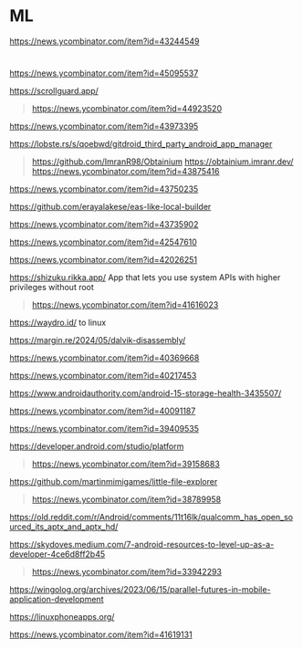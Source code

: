 # ML
https://news.ycombinator.com/item?id=43244549

#
https://news.ycombinator.com/item?id=45095537

https://scrollguard.app/
> https://news.ycombinator.com/item?id=44923520

https://news.ycombinator.com/item?id=43973395

https://lobste.rs/s/qoebwd/gitdroid_third_party_android_app_manager
> https://github.com/ImranR98/Obtainium https://obtainium.imranr.dev/
> https://news.ycombinator.com/item?id=43875416

https://news.ycombinator.com/item?id=43750235

https://github.com/erayalakese/eas-like-local-builder

https://news.ycombinator.com/item?id=43735902

https://news.ycombinator.com/item?id=42547610

https://news.ycombinator.com/item?id=42026251

https://shizuku.rikka.app/ App that lets you use system APIs with higher privileges without root
> https://news.ycombinator.com/item?id=41616023

https://waydro.id/ to linux

https://margin.re/2024/05/dalvik-disassembly/

https://news.ycombinator.com/item?id=40369668

https://news.ycombinator.com/item?id=40217453

https://www.androidauthority.com/android-15-storage-health-3435507/

https://news.ycombinator.com/item?id=40091187

https://news.ycombinator.com/item?id=39409535

https://developer.android.com/studio/platform
> https://news.ycombinator.com/item?id=39158683

https://github.com/martinmimigames/little-file-explorer
> https://news.ycombinator.com/item?id=38789958

https://old.reddit.com/r/Android/comments/11t16lk/qualcomm_has_open_sourced_its_aptx_and_aptx_hd/

https://skydoves.medium.com/7-android-resources-to-level-up-as-a-developer-4ce6d8ff2b45
> https://news.ycombinator.com/item?id=33942293

https://wingolog.org/archives/2023/06/15/parallel-futures-in-mobile-application-development

https://linuxphoneapps.org/

https://news.ycombinator.com/item?id=41619131